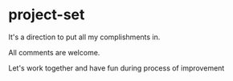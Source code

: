 # project-set
It's a direction to put all my complishments in. 

All comments are welcome. 

Let's work together and have fun during process of improvement
